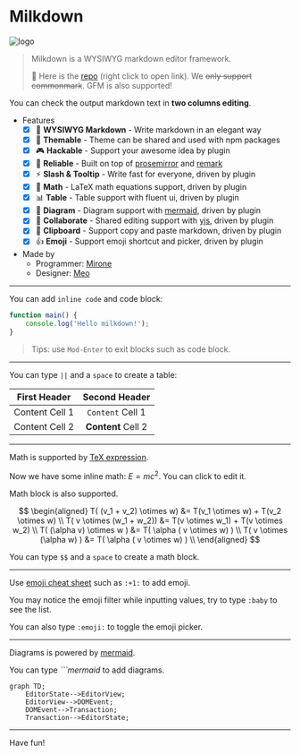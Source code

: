 # Milkdown

![logo](https://preview.redd.it/us7w1x2zx8461.jpg?auto=webp&s=077a73d5c08aec0bc0fb48c5e5be40c928467bb6)

> Milkdown is a WYSIWYG markdown editor framework.
>
> :baby_bottle: Here is the [repo] (right click to open link).
> We ~~only support commonmark~~. GFM is also supported!

You can check the output markdown text in **two columns editing**.

-   Features
    -   [x] 📝 **WYSIWYG Markdown** - Write markdown in an elegant way
    -   [x] 🎨 **Themable** - Theme can be shared and used with npm packages
    -   [x] 🎮 **Hackable** - Support your awesome idea by plugin
    -   [x] 🦾 **Reliable** - Built on top of [prosemirror] and [remark]
    -   [x] ⚡ **Slash & Tooltip** - Write fast for everyone, driven by plugin
    -   [x] 🧮 **Math** - LaTeX math equations support, driven by plugin
    -   [x] 📊 **Table** - Table support with fluent ui, driven by plugin
    -   [x] 📰 **Diagram** - Diagram support with [mermaid](https://mermaid-js.github.io/mermaid/#/), driven by plugin
    -   [x] 🍻 **Collaborate** - Shared editing support with [yjs], driven by plugin
    -   [x] 💾 **Clipboard** - Support copy and paste markdown, driven by plugin
    -   [x] :+1: **Emoji** - Support emoji shortcut and picker, driven by plugin
-   Made by
    -   Programmer: [Mirone][mirone]
    -   Designer: [Meo][meo]

---

You can add `inline code` and code block:

```javascript
function main() {
    console.log('Hello milkdown!');
}
```

> Tips: use `Mod-Enter` to exit blocks such as code block.

---

You can type `||` and a `space` to create a table:

| First Header   |   Second Header    |
| -------------- | :----------------: |
| Content Cell 1 |  `Content` Cell 1  |
| Content Cell 2 | **Content** Cell 2 |

---

Math is supported by [TeX expression](https://en.wikipedia.org/wiki/TeX).

Now we have some inline math: $E = mc^2$. You can click to edit it.

Math block is also supported.

$$
\begin{aligned}
T( (v_1 + v_2) \otimes w) &= T(v_1 \otimes w) + T(v_2 \otimes w) \\
T( v \otimes (w_1 + w_2)) &= T(v \otimes w_1) + T(v \otimes w_2) \\
T( (\alpha v) \otimes w ) &= T( \alpha ( v \otimes w) ) \\
T( v \otimes (\alpha w) ) &= T( \alpha ( v \otimes w) ) \\
\end{aligned}
$$

You can type `$$` and a `space` to create a math block.

---

Use [emoji cheat sheet](https://www.webfx.com/tools/emoji-cheat-sheet/) such as `:+1:` to add emoji.

You may notice the emoji filter while inputting values, try to type `:baby` to see the list.

You can also type `:emoji:` to toggle the emoji picker.

---

Diagrams is powered by [mermaid](https://mermaid-js.github.io/mermaid/#/).

You can type _\`\`\`mermaid_ to add diagrams.

```mermaid
graph TD;
    EditorState-->EditorView;
    EditorView-->DOMEvent;
    DOMEvent-->Transaction;
    Transaction-->EditorState;
```

---

Have fun!

[repo]: https://github.com/Saul-Mirone/milkdown
[prosemirror]: https://prosemirror.net/
[yjs]: https://docs.yjs.dev/
[remark]: https://github.com/remarkjs/remark
[mirone]: https://github.com/Saul-Mirone
[meo]: https://www.meo.cool/
